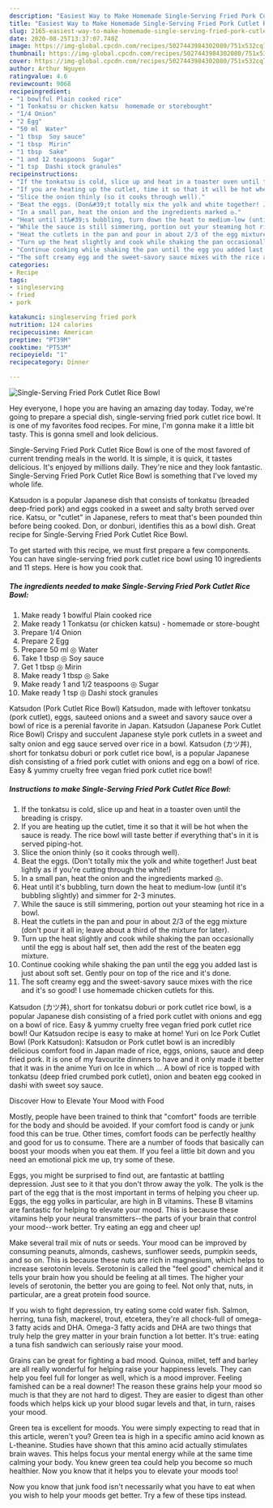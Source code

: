 ```yaml
---
description: "Easiest Way to Make Homemade Single-Serving Fried Pork Cutlet Rice Bowl"
title: "Easiest Way to Make Homemade Single-Serving Fried Pork Cutlet Rice Bowl"
slug: 2165-easiest-way-to-make-homemade-single-serving-fried-pork-cutlet-rice-bowl
date: 2020-08-25T13:37:07.740Z
image: https://img-global.cpcdn.com/recipes/5027443984302080/751x532cq70/single-serving-fried-pork-cutlet-rice-bowl-recipe-main-photo.jpg
thumbnail: https://img-global.cpcdn.com/recipes/5027443984302080/751x532cq70/single-serving-fried-pork-cutlet-rice-bowl-recipe-main-photo.jpg
cover: https://img-global.cpcdn.com/recipes/5027443984302080/751x532cq70/single-serving-fried-pork-cutlet-rice-bowl-recipe-main-photo.jpg
author: Arthur Nguyen
ratingvalue: 4.6
reviewcount: 9068
recipeingredient:
- "1 bowlful Plain cooked rice"
- "1 Tonkatsu or chicken katsu  homemade or storebought"
- "1/4 Onion"
- "2 Egg"
- "50 ml  Water"
- "1 tbsp  Soy sauce"
- "1 tbsp  Mirin"
- "1 tbsp  Sake"
- "1 and 12 teaspoons  Sugar"
- "1 tsp  Dashi stock granules"
recipeinstructions:
- "If the tonkatsu is cold, slice up and heat in a toaster oven until the breading is crispy."
- "If you are heating up the cutlet, time it so that it will be hot when the sauce is ready. The rice bowl will taste better if everything that&#39;s in it is served piping-hot."
- "Slice the onion thinly (so it cooks through well)."
- "Beat the eggs. (Don&#39;t totally mix the yolk and white together! Just beat lightly as if you&#39;re cutting through the white!)"
- "In a small pan, heat the onion and the ingredients marked ◎."
- "Heat until it&#39;s bubbling, turn down the heat to medium-low (until it&#39;s bubbling slightly) and simmer for 2-3 minutes."
- "While the sauce is still simmering, portion out your steaming hot rice in a bowl."
- "Heat the cutlets in the pan and pour in about 2/3 of the egg mixture (don&#39;t pour it all in; leave about a third of the mixture for later)."
- "Turn up the heat slightly and cook while shaking the pan occasionally until the egg is about half set, then add the rest of the beaten egg mixture."
- "Continue cooking while shaking the pan until the egg you added last is just about soft set. Gently pour on top of the rice and it&#39;s done."
- "The soft creamy egg and the sweet-savory sauce mixes with the rice and it&#39;s so good! I use homemade chicken cutlets for this."
categories:
- Recipe
tags:
- singleserving
- fried
- pork

katakunci: singleserving fried pork 
nutrition: 124 calories
recipecuisine: American
preptime: "PT39M"
cooktime: "PT53M"
recipeyield: "1"
recipecategory: Dinner

---
```



![Single-Serving Fried Pork Cutlet Rice Bowl](https://img-global.cpcdn.com/recipes/5027443984302080/751x532cq70/single-serving-fried-pork-cutlet-rice-bowl-recipe-main-photo.jpg)

Hey everyone, I hope you are having an amazing day today. Today, we're going to prepare a special dish, single-serving fried pork cutlet rice bowl. It is one of my favorites food recipes. For mine, I'm gonna make it a little bit tasty. This is gonna smell and look delicious.

Single-Serving Fried Pork Cutlet Rice Bowl is one of the most favored of current trending meals in the world. It is simple, it is quick, it tastes delicious. It's enjoyed by millions daily. They're nice and they look fantastic. Single-Serving Fried Pork Cutlet Rice Bowl is something that I've loved my whole life.

Katsudon is a popular Japanese dish that consists of tonkatsu (breaded deep-fried pork) and eggs cooked in a sweet and salty broth served over rice. Katsu, or &#34;cutlet&#34; in Japanese, refers to meat that&#39;s been pounded thin before being cooked. Don, or donburi, identifies this as a bowl dish. Great recipe for Single-Serving Fried Pork Cutlet Rice Bowl.


To get started with this recipe, we must first prepare a few components. You can have single-serving fried pork cutlet rice bowl using 10 ingredients and 11 steps. Here is how you cook that.

<!--inarticleads1-->

##### The ingredients needed to make Single-Serving Fried Pork Cutlet Rice Bowl:

1. Make ready 1 bowlful Plain cooked rice
1. Make ready 1 Tonkatsu (or chicken katsu) - homemade or store-bought
1. Prepare 1/4 Onion
1. Prepare 2 Egg
1. Prepare 50 ml ◎ Water
1. Take 1 tbsp ◎ Soy sauce
1. Get 1 tbsp ◎ Mirin
1. Make ready 1 tbsp ◎ Sake
1. Make ready 1 and 1/2 teaspoons ◎ Sugar
1. Make ready 1 tsp ◎ Dashi stock granules


Katsudon (Pork Cutlet Rice Bowl) Katsudon, made with leftover tonkatsu (pork cutlet), eggs, sauteed onions and a sweet and savory sauce over a bowl of rice is a perenial favorite in Japan. Katsudon (Japanese Pork Cutlet Rice Bowl) Crispy and succulent Japanese style pork cutlets in a sweet and salty onion and egg sauce served over rice in a bowl. Katsudon (カツ丼), short for tonkatsu doburi or pork cutlet rice bowl, is a popular Japanese dish consisting of a fried pork cutlet with onions and egg on a bowl of rice. Easy &amp; yummy cruelty free vegan fried pork cutlet rice bowl! 

<!--inarticleads2-->

##### Instructions to make Single-Serving Fried Pork Cutlet Rice Bowl:

1. If the tonkatsu is cold, slice up and heat in a toaster oven until the breading is crispy.
1. If you are heating up the cutlet, time it so that it will be hot when the sauce is ready. The rice bowl will taste better if everything that&#39;s in it is served piping-hot.
1. Slice the onion thinly (so it cooks through well).
1. Beat the eggs. (Don&#39;t totally mix the yolk and white together! Just beat lightly as if you&#39;re cutting through the white!)
1. In a small pan, heat the onion and the ingredients marked ◎.
1. Heat until it&#39;s bubbling, turn down the heat to medium-low (until it&#39;s bubbling slightly) and simmer for 2-3 minutes.
1. While the sauce is still simmering, portion out your steaming hot rice in a bowl.
1. Heat the cutlets in the pan and pour in about 2/3 of the egg mixture (don&#39;t pour it all in; leave about a third of the mixture for later).
1. Turn up the heat slightly and cook while shaking the pan occasionally until the egg is about half set, then add the rest of the beaten egg mixture.
1. Continue cooking while shaking the pan until the egg you added last is just about soft set. Gently pour on top of the rice and it&#39;s done.
1. The soft creamy egg and the sweet-savory sauce mixes with the rice and it&#39;s so good! I use homemade chicken cutlets for this.


Katsudon (カツ丼), short for tonkatsu doburi or pork cutlet rice bowl, is a popular Japanese dish consisting of a fried pork cutlet with onions and egg on a bowl of rice. Easy &amp; yummy cruelty free vegan fried pork cutlet rice bowl! Our Katsudon recipe is easy to make at home! Yuri on Ice Pork Cutlet Bowl (Pork Katsudon): Katsudon or Pork cutlet bowl is an incredibly delicious comfort food in Japan made of rice, eggs, onions, sauce and deep fried pork. It is one of my favourite dinners to have and it only made it better that it was in the anime Yuri on Ice in which … A bowl of rice is topped with tonkatsu (deep fried crumbed pork cutlet), onion and beaten egg cooked in dashi with sweet soy sauce. 

Discover How to Elevate Your Mood with Food


Mostly, people have been trained to think that "comfort" foods are terrible for the body and should be avoided. If your comfort food is candy or junk food this can be true. Other times, comfort foods can be perfectly healthy and good for us to consume. There are a number of foods that basically can boost your moods when you eat them. If you feel a little bit down and you need an emotional pick me up, try some of these.

Eggs, you might be surprised to find out, are fantastic at battling depression. Just see to it that you don't throw away the yolk. The yolk is the part of the egg that is the most important in terms of helping you cheer up. Eggs, the egg yolks in particular, are high in B vitamins. These B vitamins are fantastic for helping to elevate your mood. This is because these vitamins help your neural transmitters--the parts of your brain that control your mood--work better. Try eating an egg and cheer up!

Make several trail mix of nuts or seeds. Your mood can be improved by consuming peanuts, almonds, cashews, sunflower seeds, pumpkin seeds, and so on. This is because these nuts are rich in magnesium, which helps to increase serotonin levels. Serotonin is called the "feel good" chemical and it tells your brain how you should be feeling at all times. The higher your levels of serotonin, the better you are going to feel. Not only that, nuts, in particular, are a great protein food source.

If you wish to fight depression, try eating some cold water fish. Salmon, herring, tuna fish, mackerel, trout, etcetera, they're all chock-full of omega-3 fatty acids and DHA. Omega-3 fatty acids and DHA are two things that truly help the grey matter in your brain function a lot better. It's true: eating a tuna fish sandwich can seriously raise your mood. 

Grains can be great for fighting a bad mood. Quinoa, millet, teff and barley are all really wonderful for helping raise your happiness levels. They can help you feel full for longer as well, which is a mood improver. Feeling famished can be a real downer! The reason these grains help your mood so much is that they are not hard to digest. They are easier to digest than other foods which helps kick up your blood sugar levels and that, in turn, raises your mood.

Green tea is excellent for moods. You were simply expecting to read that in this article, weren't you? Green tea is high in a specific amino acid known as L-theanine. Studies have shown that this amino acid actually stimulates brain waves. This helps focus your mental energy while at the same time calming your body. You knew green tea could help you become so much healthier. Now you know that it helps you to elevate your moods too!

Now you know that junk food isn't necessarily what you have to eat when you wish to help your moods get better. Try  a few  of  these  tips  instead.

